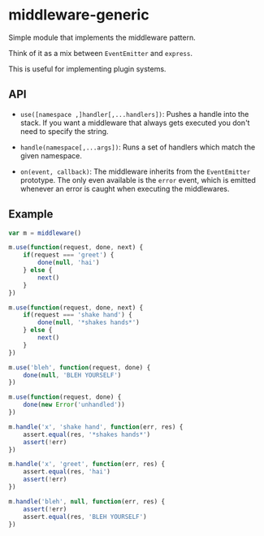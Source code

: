 # middleware-generic

Simple module that implements the middleware pattern.

Think of it as a mix between `EventEmitter` and `express`.

This is useful for implementing plugin systems.

## API

- `use([namespace ,]handler[,...handlers])`: Pushes a handle into the stack.
If you want a middleware that always gets executed you don't need to specify
the string.

- `handle(namespace[,...args])`: Runs a set of handlers which match the given
namespace.

- `on(event, callback)`: The middleware inherits from the `EventEmitter` prototype.
The only even available is the `error` event, which is emitted whenever an
error is caught when executing the middlewares.


## Example

```javascript
var m = middleware()

m.use(function(request, done, next) {
	if(request === 'greet') {
		done(null, 'hai')
	} else {
		next()
	}
})

m.use(function(request, done, next) {
	if(request === 'shake hand') {
		done(null, '*shakes hands*')
	} else {
		next()
	}
})

m.use('bleh', function(request, done) {
	done(null, 'BLEH YOURSELF')
})

m.use(function(request, done) {
	done(new Error('unhandled'))
})

m.handle('x', 'shake hand', function(err, res) {
	assert.equal(res, '*shakes hands*')
	assert(!err)
})

m.handle('x', 'greet', function(err, res) {
	assert.equal(res, 'hai')
	assert(!err)
})

m.handle('bleh', null, function(err, res) {
	assert(!err)
	assert.equal(res, 'BLEH YOURSELF')
})
```
